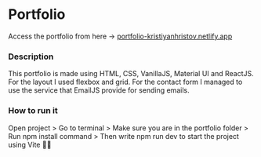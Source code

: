 # Portfolio

Access the portfolio from here -> [portfolio-kristiyanhristov.netlify.app](https://portfolio-kristiyanhristov.netlify.app/)

### Description
This portfolio is made using HTML, CSS, VanillaJS, Material UI and ReactJS. For the layout I used flexbox and grid. For the contact form I managed to use the service that EmailJS provide for sending emails.

### How to run it
Open project > Go to terminal > Make sure you are in the portfolio folder > Run npm install command > Then write npm run dev to start the project using Vite 🧑‍💻
